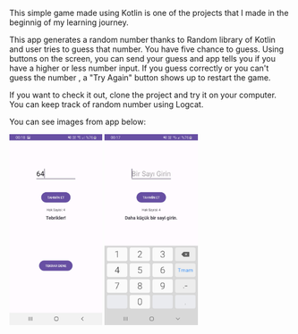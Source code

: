 This simple game made using Kotlin is one of the projects that I made in the beginnig of my learning journey.

This app generates a random number thanks to Random library of Kotlin and user tries to guess that number. You have five chance to guess. Using buttons on the screen, you can send your guess and app tells you if you have a higher or less number input. If you guess correctly or you can't guess the number , a "Try Again" button shows up to restart the game.

If you want to check it out, clone the project and try it on your computer. You can keep track of random number using Logcat. 

You can see images from app below:

<p float="left">
  <img src="https://github.com/cigdeemtok/AndroidKotlinPractices/blob/main/images/RNGuessOne.jpg" width="33%" />
  <img src="https://github.com/cigdeemtok/AndroidKotlinPractices/blob/main/images/RNGuessTwo.jpg" width="33%" />

</p>
